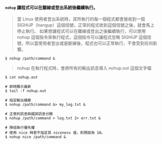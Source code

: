#### `nohup` 讓程式可以在離線或登出系統後繼續執行。
> 當 Linux 使用者登出系統時，其所執行的每一個程式都會接收到一個 SIGHUP（hangup）這個信號，正常的程式收到這個信號之後，就會馬上停止執行。
> 如果想讓程式可以在離線或登出之後繼續執行，可以使用 nohup 這個指令來執行程式，這個指令可以讓程式忽略 SIGHUP 這個信號，所以當使用者登出或是斷線後，程式也可以正常執行，不會受到任何影響。
```shell
$ nohup /path/command &
```

> nohup 在執行程式時，會將所有的輸出訊息導入 nohup.out 這個文字檔
```shell
$ cat nohup.out

# 即時顯示最新
$ tail -f nohup.out

# 指定輸出檔案
$ nohup /path/command &> my_log.txt &

# 正常的訊息與錯誤訊息分開
$ nohup /path/command > log.txt 2> err.txt &

# 降低執行優先權
# 使用 nice 時若不指定其 niceness 值，則預設為 10。
$ nohup nice /path/command &
```

